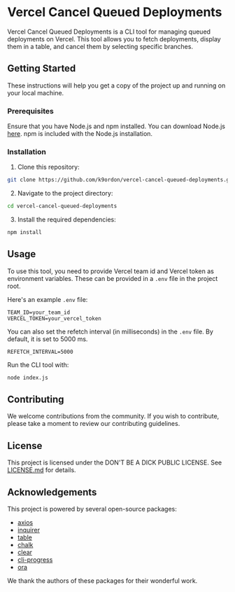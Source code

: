 # Vercel Cancel Queued Deployments

Vercel Cancel Queued Deployments is a CLI tool for managing queued deployments on Vercel. This tool allows you to fetch deployments, display them in a table, and cancel them by selecting specific branches.

## Getting Started

These instructions will help you get a copy of the project up and running on your local machine.

### Prerequisites

Ensure that you have Node.js and npm installed. You can download Node.js [here](https://nodejs.org/en/download/). npm is included with the Node.js installation.

### Installation

1. Clone this repository:

```bash
git clone https://github.com/k9ordon/vercel-cancel-queued-deployments.git
```

2. Navigate to the project directory:

```bash
cd vercel-cancel-queued-deployments
```

3. Install the required dependencies:

```bash
npm install
```

## Usage

To use this tool, you need to provide Vercel team id and Vercel token as environment variables. These can be provided in a `.env` file in the project root.

Here's an example `.env` file:

```env
TEAM_ID=your_team_id
VERCEL_TOKEN=your_vercel_token
```

You can also set the refetch interval (in milliseconds) in the `.env` file. By default, it is set to 5000 ms.

```env
REFETCH_INTERVAL=5000
```

Run the CLI tool with:

```bash
node index.js
```

## Contributing

We welcome contributions from the community. If you wish to contribute, please take a moment to review our contributing guidelines.

## License

This project is licensed under the DON'T BE A DICK PUBLIC LICENSE. See [LICENSE.md](LICENSE.md) for details.

## Acknowledgements

This project is powered by several open-source packages:

- [axios](https://github.com/axios/axios)
- [inquirer](https://github.com/SBoudrias/Inquirer.js)
- [table](https://github.com/gajus/table)
- [chalk](https://github.com/chalk/chalk)
- [clear](https://github.com/bahamas10/node-clear)
- [cli-progress](https://github.com/AndiDittrich/Node.CLI-Progress)
- [ora](https://github.com/sindresorhus/ora)

We thank the authors of these packages for their wonderful work.
